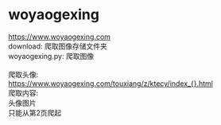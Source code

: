 # woyaogexing
https://www.woyaogexing.com</br>
download: 爬取图像存储文件夹</br>
woyaogexing.py: 爬取图像</br>
</br>
爬取头像:</br>
https://www.woyaogexing.com/touxiang/z/ktecy/index_{}.html</br>
爬取内容:</br>
头像图片</br>
只能从第2页爬起
